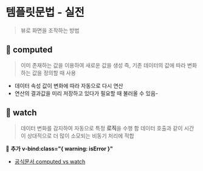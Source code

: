   #  템플릿문법 - 실전
  > 뷰로 화면을 조작하는 방법
  
   ##  :closed_book: computed
   > 이미 존재하는 값을 이용하여 새로운 값을 생성 즉, 기존 데이터의 값에 따라 변화하는 값을 정의할 때 사용

- 데이터 속성 값이 변화에 따라 자동으로 다시 연산
- 연산의 결과값을 미리 저장하고 있다가 필요할 때 불러올 수 있음- 

## :ledger: watch
> 데이터 변화를 감지하여 자동으로 특정 **로직**을 수행 함
> 데이터 호출과 같이 시간이 상대적으로 더 많이 소모되는 비동기 처리에 적합

 :speech_balloon: **추가**
**v-bind:class="{ warning: isError }"**
- [공식문서 computed vs watch](https://vuejs.org/v2/guide/computed.html#ad )